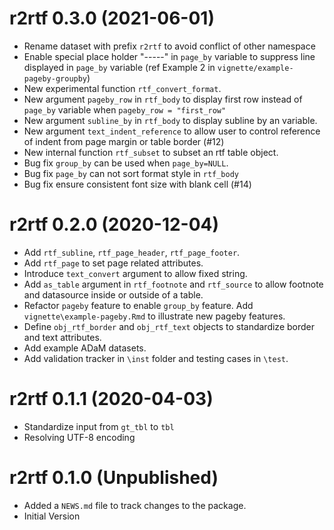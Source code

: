 # r2rtf 0.3.0 (2021-06-01)

* Rename dataset with prefix `r2rtf` to avoid conflict of other namespace
* Enable special place holder "-----" in `page_by` variable to suppress line displayed 
  in `page_by` variable (ref Example 2 in `vignette/example-pageby-groupby`)
* New experimental function `rtf_convert_format`.
* New argument `pageby_row` in `rtf_body` to display first row instead of `page_by` variable when `pageby_row = "first_row"` 
* New argument `subline_by` in `rtf_body` to display subline by an variable.  
* New argument `text_indent_reference` to allow user to control reference of indent from page margin or table border (#12)
* New internal function `rtf_subset` to subset an rtf table object.
* Bug fix `group_by` can be used when `page_by=NULL`.
* Bug fix `page_by` can not sort format style in `rtf_body`
* Bug fix ensure consistent font size with blank cell (#14)

# r2rtf 0.2.0 (2020-12-04)

* Add `rtf_subline`, `rtf_page_header`, `rtf_page_footer`.
* Add `rtf_page` to set page related attributes. 
* Introduce `text_convert` argument to allow fixed string. 
* Add `as_table` argument in `rtf_footnote` and `rtf_source` to allow footnote
  and datasource inside or outside of a table.
* Refactor `pageby` feature to enable `group_by` feature. 
  Add `vignette\example-pageby.Rmd` to illustrate new pageby features.
* Define `obj_rtf_border` and `obj_rtf_text` objects to standardize 
  border and text attributes.
* Add example ADaM datasets. 
* Add validation tracker in `\inst` folder and testing cases in `\test`.


# r2rtf 0.1.1 (2020-04-03)

* Standardize input from `gt_tbl` to `tbl`
* Resolving UTF-8 encoding 

# r2rtf 0.1.0 (Unpublished)

* Added a `NEWS.md` file to track changes to the package.
* Initial Version
